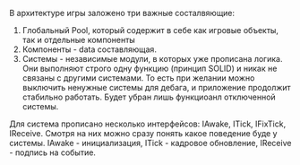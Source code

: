 В архитектуре игры заложено три важные состалвяющие:

1. Глобальный Pool, который содержит в себе как игровые объекты, так и отдельные компоненты
2. Компоненты - data составляющая.
3. Системы - независимые модули, в которых уже прописана логика. Они выполняют строго одну функцию (принцип SOLID)
и никак не связаны с другими системами. То есть при желании можно выключить ненужные системы для дебага, и приложение 
продолжит стабильно работать. Будет убран лишь функциоанл отключенной системы.

Для система прописано несколько интерфейсов: IAwake, ITick, IFixTick, IReceive. Смотря на них можно сразу понять 
какое поведение буде у системы. IAwake - инициализация, ITick - кадровое обновление, IReceive - подпись на событие.
